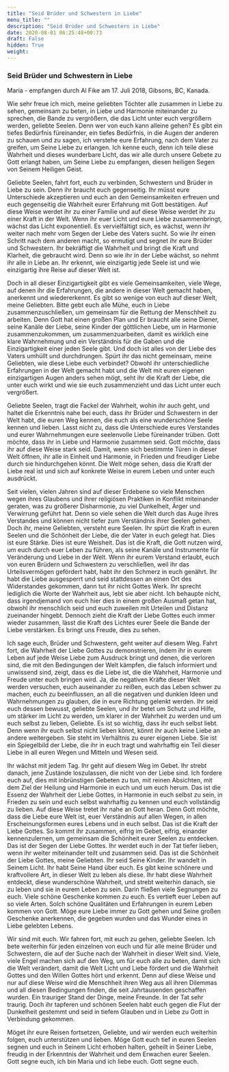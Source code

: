 ```yaml
---
title: "Seid Brüder und Schwestern in Liebe"
menu_title: ""
description: "Seid Brüder und Schwestern in Liebe"
date: 2020-08-01 06:25:48+00:73
draft: False
hidden: True
weight:
---
```

### Seid Brüder und Schwestern in Liebe

Maria - empfangen durch Al Fike am 17. Juli 2018, Gibsons, BC, Kanada.

Wie sehr freue ich mich, meine geliebten Töchter alle zusammen in Liebe zu sehen, gemeinsam zu beten, in Liebe und Harmonie miteinander zu sprechen, die Bande zu vergrößern, die das Licht unter euch vergrößern werden, geliebte Seelen. Denn wer von euch kann alleine gehen? Es gibt ein tiefes Bedürfnis füreinander, ein tiefes Bedürfnis, in die Augen der anderen zu schauen und zu sagen, ich verstehe eure Erfahrung, nach dem Vater zu greifen, um Seine Liebe zu erlangen. Ich kenne euch, denn ich teile diese Wahrheit und dieses wunderbare Licht, das wir alle durch unsere Gebete zu Gott erlangt haben, um Seine Liebe zu empfangen, diesen heiligen Segen von Seinem Heiligen Geist.

Geliebte Seelen, fahrt fort, euch zu verbinden, Schwestern und Brüder in Liebe zu sein. Denn ihr braucht euch gegenseitig. Ihr müsst eure Unterschiede akzeptieren und euch an den Gemeinsamkeiten erfreuen und euch gegenseitig die Wahrheit eurer Erfahrung mit Gott bestätigen. Auf diese Weise werdet ihr zu einer Familie und auf diese Weise werdet ihr zu einer Kraft in der Welt. Wenn ihr euer Licht und eure Liebe zusammenbringt, wächst das Licht exponentiell. Es vervielfältigt sich, es wächst, wenn ihr weiter nach mehr vom Segen der Liebe des Vaters sucht. So wie ihr einen Schritt nach dem anderen macht, so ermutigt und segnet ihr eure Brüder und Schwestern. Ihr bekräftigt die Wahrheit und bringt die Kraft und Klarheit, die gebraucht wird. Denn so wie ihr in der Liebe wächst, so nehmt ihr alle in Liebe an. Ihr erkennt, wie einzigartig jede Seele ist und wie einzigartig ihre Reise auf dieser Welt ist.

Doch in all dieser Einzigartigkeit gibt es viele Gemeinsamkeiten, viele Wege, auf denen ihr die Erfahrungen, die andere in dieser Welt gemacht haben, anerkennt und wiedererkennt. Es gibt so wenige von euch auf dieser Welt, meine Geliebten. Bitte gebt euch alle Mühe, euch in Liebe zusammenzuschließen, um gemeinsam für die Rettung der Menschheit zu arbeiten. Denn Gott hat einen großen Plan und Er braucht alle seine Diener, seine Kanäle der Liebe, seine Kinder der göttlichen Liebe, um in Harmonie zusammenzukommen, um zusammenzuarbeiten, damit es wirklich eine klare Wahrnehmung und ein Verständnis für die Gaben und die Einzigartigkeit einer jeden Seele gibt. Und doch ist alles von der Liebe des Vaters umhüllt und durchdrungen. Spürt ihr das nicht gemeinsam, meine Geliebten, wie diese Liebe euch verbindet? Obwohl ihr unterschiedliche Erfahrungen in der Welt gemacht habt und die Welt mit euren eigenen einzigartigen Augen anders sehen mögt, seht ihr die Kraft der Liebe, die unter euch wirkt und wie sie euch zusammenzieht und das Licht unter euch vergrößert.

Geliebte Seelen, tragt die Fackel der Wahrheit, wohin ihr auch geht, und haltet die Erkenntnis nahe bei euch, dass ihr Brüder und Schwestern in der Welt habt, die euren Weg kennen, die euch als eine wunderschöne Seele kennen und lieben. Lasst nicht zu, dass die Unterschiede eures Verstandes und eurer Wahrnehmungen eure seelenvolle Liebe füreinander trüben. Gott möchte, dass ihr in Liebe und Harmonie zusammen seid. Gott möchte, dass ihr auf diese Weise stark seid. Damit, wenn sich bestimmte Türen in dieser Welt öffnen, ihr alle in Einheit und Harmonie, in Frieden und freudiger Liebe durch sie hindurchgehen könnt. Die Welt möge sehen, dass die Kraft der Liebe real ist und sich auf konkrete Weise in eurem Leben und unter euch ausdrückt.

Seit vielen, vielen Jahren sind auf dieser Erdebene so viele Menschen wegen ihres Glaubens und ihrer religiösen Praktiken in Konflikt miteinander geraten, was zu größerer Disharmonie, zu viel Dunkelheit, Ärger und Verwirrung geführt hat. Denn so viele sehen die Welt durch das Auge ihres Verstandes und können nicht tiefer zum Verständnis ihrer Seelen gehen. Doch ihr, meine Geliebten, versteht eure Seelen. Ihr spürt die Kraft in euren Seelen und die Schönheit der Liebe, die der Vater in euch gelegt hat. Dies ist eure Stärke. Dies ist eure Weisheit. Das ist die Kraft, die Gott nutzen wird, um euch durch euer Leben zu führen, als seine Kanäle und Instrumente für Veränderung und Liebe in der Welt. Wenn ihr eurem Verstand erlaubt, euch von euren Brüdern und Schwestern zu verschließen, weil ihr das Urteilsvermögen gefördert habt, habt ihr den Schmerz in euch genährt. Ihr habt die Liebe ausgesperrt und seid stattdessen an einen Ort des Widerstandes gekommen, dann tut ihr nicht Gottes Werk. Ihr sprecht lediglich die Worte der Wahrheit aus, lebt sie aber nicht. Ich behaupte nicht, dass irgendjemand von euch hier dies in einem großen Ausmaß getan hat, obwohl ihr menschlich seid und euch zuweilen mit Urteilen und Distanz zueinander hingebt. Dennoch zieht die Kraft der Liebe Gottes euch immer wieder zusammen, lässt die Kraft des Lichtes eurer Seele die Bande der Liebe verstärken. Es bringt uns Freude, dies zu sehen.

Ich sage euch, Brüder und Schwestern, geht weiter auf diesem Weg. Fahrt fort, die Wahrheit der Liebe Gottes zu demonstrieren, indem ihr in eurem Leben auf jede Weise Liebe zum Ausdruck bringt und denen, die verloren sind, die mit den Bedingungen der Welt kämpfen, die falsch informiert und unwissend sind, zeigt, dass es die Liebe ist, die die Wahrheit, Harmonie und Freude unter euch bringen wird. Ja, die negativen Kräfte dieser Welt werden versuchen, euch auseinander zu reißen, euch das Leben schwer zu machen, euch zu beeinflussen, an all die negativen und dunklen Ideen und Wahrnehmungen zu glauben, die in eure Richtung gelenkt werden. Ihr seid euch dessen bewusst, geliebte Seelen, und ihr betet um Schutz und Hilfe, um stärker im Licht zu werden, um klarer in der Wahrheit zu werden und um euch selbst zu lieben, Geliebte. Es ist so wichtig, dass ihr euch selbst liebt. Denn wenn ihr euch selbst nicht lieben könnt, könnt ihr auch keine Liebe an andere weitergeben. Sie steht im Verhältnis zu eurer eigenen Liebe. Sie ist ein Spiegelbild der Liebe, die ihr in euch tragt und wahrhaftig ein Teil dieser Liebe in all euren Wegen und Mitteln und Wesen seid.

Ihr wächst mit jedem Tag. Ihr geht auf diesem Weg im Gebet. Ihr strebt danach, jene Zustände loszulassen, die nicht von der Liebe sind. Ich fordere euch auf, dies mit inbrünstigen Gebeten zu tun, mit reinen Absichten, mit dem Ziel der Heilung und Harmonie in euch und um euch herum. Das ist die Essenz der Wahrheit der Liebe Gottes, in Harmonie in euch selbst zu sein, in Frieden zu sein und euch selbst wahrhaftig zu kennen und euch vollständig zu lieben. Auf diese Weise tretet ihr nahe an Gott heran. Denn Gott möchte, dass die Liebe eure Welt ist, euer Verständnis auf allen Wegen, in allen Erscheinungsformen eures Lebens und in euch selbst. Das ist die Kraft der Liebe Gottes. So kommt ihr zusammen, eifrig im Gebet, eifrig, einander kennenzulernen, um gemeinsam die Schönheit eurer Seelen zu entdecken. Das ist der Segen der Liebe Gottes. Ihr werdet euch in der Tat tiefer lieben, wenn ihr weiter miteinander teilt und zusammen seid. Das ist die Schönheit der Liebe Gottes, meine Geliebten. Ihr seid Seine Kinder. Ihr wandelt in Seinem Licht. Ihr habt Seine Hand über euch. Es gibt keine schönere und kraftvollere Art, in dieser Welt zu leben als diese. Ihr habt diese Wahrheit entdeckt, diese wunderschöne Wahrheit, und strebt weiterhin danach, sie zu leben und sie in eurem Leben zu sein. Darin fließen viele Segnungen zu euch. Viele schöne Geschenke kommen zu euch. Es vertieft euer Leben auf so viele Arten. Solch schöne Qualitäten und Erfahrungen in eurem Leben kommen von Gott. Möge eure Liebe immer zu Gott gehen und Seine großen Geschenke anerkennen, die gegeben wurden und das Wunder eines in Liebe gelebten Lebens.

Wir sind mit euch. Wir fahren fort, mit euch zu gehen, geliebte Seelen. Ich bete weiterhin für jeden einzelnen von euch und für alle meine Brüder und Schwestern, die auf der Suche nach der Wahrheit in dieser Welt sind. Viele, viele Engel machen sich auf den Weg, um für euch alle zu beten, damit sich die Welt verändert, damit die Welt Licht und Liebe fördert und die Wahrheit Gottes und den Willen Gottes hört und erkennt. Denn auf diese Weise und nur auf diese Weise wird die Menschheit ihren Weg aus all ihren Dilemmas und all diesen Bedingungen finden, die seit Jahrtausenden geschaffen wurden. Ein trauriger Stand der Dinge, meine Freunde. In der Tat sehr traurig. Doch ihr tapferen und schönen Seelen habt euch gegen die Flut der Dunkelheit gestemmt und seid in tiefem Glauben und in Liebe zu Gott in Verbindung gekommen.

Möget ihr eure Reisen fortsetzen, Geliebte, und wir werden euch weiterhin folgen, euch unterstützen und lieben. Möge Gott euch tief in euren Seelen segnen und euch in Seinem Licht erhoben halten, geheilt in Seiner Liebe, freudig in der Erkenntnis der Wahrheit und dem Erwachen eurer Seelen. Gott segne euch, ich bin Maria und ich liebe euch. Gott segne euch.
